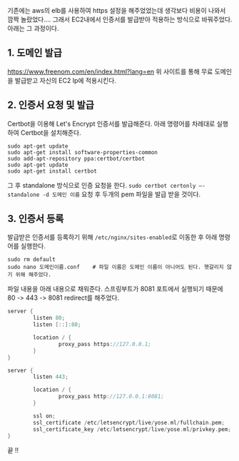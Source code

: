 기존에는 aws의 elb를 사용하여 https 설정을 해주었었는데 생각보다 비용이 나와서 깜짝 놀랐었다.... 그래서 EC2내에서 인증서를 발급받아 적용하는 방식으로 바꿔주었다. 아래는 그 과정이다.

## 1. 도메인 발급
https://www.freenom.com/en/index.html?lang=en
위 사이트를 통해 무료 도메인을 발급받고 자신의 EC2 Ip에 적용시킨다.

## 2. 인증서 요청 및 발급
Certbot을 이용해 Let's Encrypt 인증서를 발급해준다. 아래 명령어를 차례대로 실행하여 Certbot을 설치해준다.
```
sudo apt-get update
sudo apt-get install software-properties-common
sudo add-apt-repository ppa:certbot/certbot
sudo apt-get update
sudo apt-get install certbot
```

그 후 standalone 방식으로 인증 요청을 한다.
```sudo certbot certonly –-standalone -d 도메인 이름```
요청 후 두개의 pem 파일을 발급 받을 것이다.

## 3. 인증서 등록
발급받은 인증서를 등록하기 위해 ```/etc/nginx/sites-enabled```로 이동한 후 아래 명령어를 실행한다.
```
sudo rm default
sudo nano 도메인이름.conf    # 파일 이름은 도메인 이름이 아니어도 된다. 햇갈리지 않기 위해 해주었다.
```
파일 내용을 아래 내용으로 채워준다. 스프링부트가 8081 포트에서 실행되기 때문에 80 -> 443 -> 8081 redirect를 해주었다.
```c
server {
        listen 80;
        listen [::]:80;

        location / {
                proxy_pass https://127.0.0.1;
        }
}

server {
        listen 443;

        location / {
                proxy_pass http://127.0.0.1:8081;
        }

        ssl on;
        ssl_certificate /etc/letsencrypt/live/yose.ml/fullchain.pem;
        ssl_certificate_key /etc/letsencrypt/live/yose.ml/privkey.pem;
}
```

끝 !!